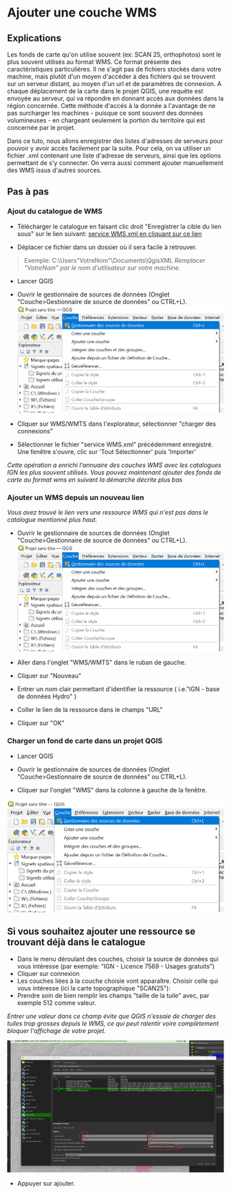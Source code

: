 # Ajouter une couche WMS

## Explications

Les fonds de carte qu'on utilise souvent (ex: SCAN 25, orthophotos) sont le plus souvent utilisés au format WMS.
Ce format présente des caractéristiques particulières. Il ne s'agit pas de fichiers stockés dans votre machine, 
mais plutôt d'un moyen d'accéder à des fichiers qui se trouvent sur un serveur distant, au moyen d'un url et de paramètres de connexion.
A chaque déplacement de la carte dans le projet QGIS, une requête est envoyée au serveur, qui va répondre en donnant accès aux données dans la région concernée.
Cette méthode d'accés à la donnée a l'avantage de ne pas surcharger les machines -  puisque ce sont souvent des données volumineuses -  en chargeant seulement la portion du territoire qui est concernée par le projet. 

Dans ce tuto, nous allons enregistrer des listes d'adresses de serveurs pour pouvoir y avoir accès facilement par la suite. Pour cela, on va utiliser un fichier .xml contenant une liste d'adresse de serveurs, ainsi que les options permettant de s'y connecter. On verra aussi comment ajouter manuellement des WMS issus d'autres sources. 


## Pas à pas

### Ajout du catalogue de WMS

- Télécharger le catalogue en faisant clic droit "Enregistrer la cible du lien sous" sur le lien suivant:  [service WMS.xml en cliquant sur ce lien](https://raw.githubusercontent.com//PnMercantour/donnees/main/tutos/ressources/service%20WMS.xml)

- Déplacer ce fichier dans un dossier où il sera facile à retrouver.
 
> Exemple: C:\Users\"VotreNom"\Documents\QgisXML
_Remplacer "VotreNom" par le nom d'utilisateur sur votre machine._
- Lancer QGIS
 
- Ouvrir le gestionnaire de sources de données (Onglet "Couche>Gestionnaire de source de données" ou CTRL+L). 
![](./img/gestionnaire_sources.png)

- Cliquer sur WMS/WMTS dans l'explorateur, sélectionner "charger des connexions" 

 - Sélectionner le fichier "service WMS.xml" précédemment enregistré. 
Une fenêtre s'ouvre, clic sur 'Tout Sélectionner' puis 'Importer'

_Cette opération a enrichi l'annuaire des couches WMS avec les catalogues IGN les plus souvent utilisés._ 
_Vous pouvez maintenant ajouter des fonds de carte au format wms en suivant la démarche décrite plus bas_

### Ajouter un WMS depuis un nouveau lien
_Vous avez trouvé le lien vers une ressource WMS qui n'est pas dans le catalogue mentionné plus haut._

- Ouvrir le gestionnaire de sources de données (Onglet "Couche>Gestionnaire de source de données" ou CTRL+L). 
![](./img/gestionnaire_sources.png)

- Aller dans l'onglet "WMS/WMTS" dans le ruban de gauche.
 
- Cliquer sur "Nouveau"

- Entrer un nom clair permettant d'identifier la ressource ( i.e."IGN - base de données Hydro" )

- Coller le lien de la ressource dans le champs "URL"

- Cliquer sur "OK"



### Charger un fond de carte dans un projet QGIS

- Lancer QGIS
 
- Ouvrir le gestionnaire de sources de données (Onglet "Couche>Gestionnaire de source de données" ou CTRL+L). 

- Cliquer sur l'onglet "WMS" dans la colonne à gauche de la fenêtre.

![](./img/gestionnaire_sources.png)


## Si vous souhaitez ajouter une ressource se trouvant déjà dans le catalogue

- Dans le menu déroulant des couches, choisir la source de données qui vous intéresse (par exemple: "IGN - Licence 7569 - Usages gratuits")
- Cliquer sur connexion
- Les couches liées à la couche choisie vont apparaître. Choisir celle qui vous intéresse (ici la carte topographique "SCAN25"):
- Prendre soin de bien remplir les champs "taille de la tuile" avec, par exemple 512 comme valeur.

_Entrer une valeur dans ce champ évite que QGIS n'essaie de charger des tuiles trop grosses depuis le WMS, ce qui peut ralentir voire complètement bloquer l'affichage de votre projet._

![](./img/ajout_wms_parametres.png)

- Appuyer sur ajouter.
 

